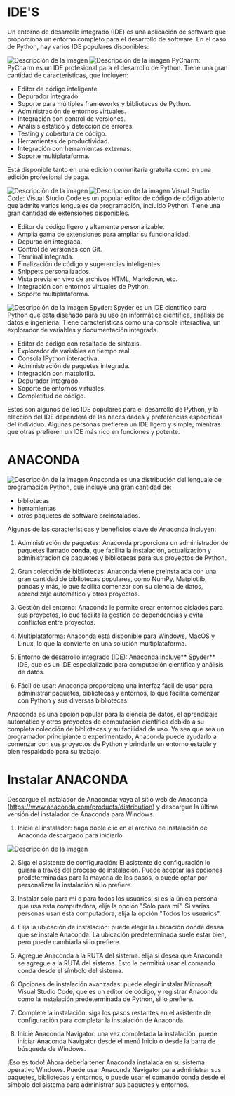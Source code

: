# IDE'S

Un entorno de desarrollo integrado (IDE) es una aplicación de software que proporciona un entorno completo para el desarrollo de software. En el caso de Python, hay varios IDE populares disponibles:


![Descripción de la imagen](/figures/pycharm.png)
![Descripción de la imagen](/figures/pycharm_2.jpg)
PyCharm: PyCharm es un IDE profesional para el desarrollo de Python. Tiene una gran cantidad de características, que incluyen:
- Editor de código inteligente.
- Depurador integrado.
- Soporte para múltiples frameworks y bibliotecas de Python.
- Administración de entornos virtuales.
- Integración con control de versiones.
- Análisis estático y detección de errores.
- Testing y cobertura de código.
- Herramientas de productividad.
- Integración con herramientas externas.
- Soporte multiplataforma.

Está disponible tanto en una edición comunitaria gratuita como en una edición profesional de paga.


![Descripción de la imagen](/figures/vsc.png)
![Descripción de la imagen](/figures/vsc_2.png)
Visual Studio Code: Visual Studio Code es un popular editor de código de código abierto que admite varios lenguajes de programación, incluido Python. Tiene una gran cantidad de extensiones disponibles.

- Editor de código ligero y altamente personalizable.
- Amplia gama de extensiones para ampliar su funcionalidad.
- Depuración integrada.
- Control de versiones con Git.
- Terminal integrada.
- Finalización de código y sugerencias inteligentes.
- Snippets personalizados.
- Vista previa en vivo de archivos HTML, Markdown, etc.
- Integración con entornos virtuales de Python.
- Soporte multiplataforma.

![Descripción de la imagen](/figures/spyder.png)
Spyder: Spyder es un IDE científico para Python que está diseñado para su uso en informática científica, análisis de datos e ingeniería. Tiene características como una consola interactiva, un explorador de variables y documentación integrada.

- Editor de código con resaltado de sintaxis.
- Explorador de variables en tiempo real.
- Consola IPython interactiva.
- Administración de paquetes integrada.
- Integración con matplotlib.
- Depurador integrado.
- Soporte de entornos virtuales.
- Completitud de código.

Estos son algunos de los IDE populares para el desarrollo de Python, y la elección del IDE dependerá de las necesidades y preferencias específicas del individuo. Algunas personas prefieren un IDE ligero y simple, mientras que otras prefieren un IDE más rico en funciones y potente.

# ANACONDA
![Descripción de la imagen](/figures/Anaconda.Starting_page.png)
Anaconda es una distribución del lenguaje de programación Python, que incluye una gran cantidad de:
- bibliotecas
- herramientas
- otros paquetes de software preinstalados. 

Algunas de las características y beneficios clave de Anaconda incluyen:

1. Administración de paquetes: Anaconda proporciona un administrador de paquetes llamado **conda**, que facilita la instalación, actualización y administración de paquetes y bibliotecas para sus proyectos de Python.

2. Gran colección de bibliotecas: Anaconda viene preinstalada con una gran cantidad de bibliotecas populares, como NumPy, Matplotlib, pandas y más, lo que facilita comenzar con su ciencia de datos, aprendizaje automático y otros proyectos.

3. Gestión del entorno: Anaconda le permite crear entornos aislados para sus proyectos, lo que facilita la gestión de dependencias y evita conflictos entre proyectos.

4. Multiplataforma: Anaconda está disponible para Windows, MacOS y Linux, lo que la convierte en una solución multiplataforma.

5. Entorno de desarrollo integrado (IDE): Anaconda incluye** Spyder** IDE, que es un IDE especializado para computación científica y análisis de datos.

6. Fácil de usar: Anaconda proporciona una interfaz fácil de usar para administrar paquetes, bibliotecas y entornos, lo que facilita comenzar con Python y sus diversas bibliotecas.

Anaconda es una opción popular para la ciencia de datos, el aprendizaje automático y otros proyectos de computación científica debido a su completa colección de bibliotecas y su facilidad de uso. Ya sea que sea un programador principiante o experimentado, Anaconda puede ayudarlo a comenzar con sus proyectos de Python y brindarle un entorno estable y bien respaldado para su trabajo.


# Instalar ANACONDA

Descargue el instalador de Anaconda: vaya al sitio web de Anaconda (https://www.anaconda.com/products/distribution) y descargue la última versión del instalador de Anaconda para Windows.

1. Inicie el instalador: haga doble clic en el archivo de instalación de Anaconda descargado para iniciarlo.

![Descripción de la imagen](/figures/win-install-pycharm.png)

2. Siga el asistente de configuración: El asistente de configuración lo guiará a través del proceso de instalación. Puede aceptar las opciones predeterminadas para la mayoría de los pasos, o puede optar por personalizar la instalación si lo prefiere.

3. Instalar solo para mí o para todos los usuarios: si es la única persona que usa esta computadora, elija la opción "Solo para mí". Si varias personas usan esta computadora, elija la opción "Todos los usuarios".

4. Elija la ubicación de instalación: puede elegir la ubicación donde desea que se instale Anaconda. La ubicación predeterminada suele estar bien, pero puede cambiarla si lo prefiere.

5. Agregue Anaconda a la RUTA del sistema: elija si desea que Anaconda se agregue a la RUTA del sistema. Esto le permitirá usar el comando conda desde el símbolo del sistema.

6. Opciones de instalación avanzadas: puede elegir instalar Microsoft Visual Studio Code, que es un editor de código, y registrar Anaconda como la instalación predeterminada de Python, si lo prefiere.

7. Complete la instalación: siga los pasos restantes en el asistente de configuración para completar la instalación de Anaconda.

8. Inicie Anaconda Navigator: una vez completada la instalación, puede iniciar Anaconda Navigator desde el menú Inicio o desde la barra de búsqueda de Windows.

¡Eso es todo! Ahora debería tener Anaconda instalada en su sistema operativo Windows. Puede usar Anaconda Navigator para administrar sus paquetes, bibliotecas y entornos, o puede usar el comando conda desde el símbolo del sistema para administrar sus paquetes y entornos.